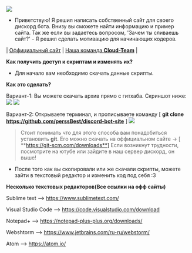 ![](https://cdn.discordapp.com/attachments/627439511449763863/667989436742500362/animation.gif)

- Приветствую! Я решил написать собственный сайт для своего дискорд бота. Внизу вы сможете найти информацию и пример сайта. Так же если вы задаетесь вопросом, 'Зачем ты сливаешь сайт?' - Я решил сделать мотивацию для начинающих кодеров. 

| [Оффициальный сайт](https://claudibot.ml) | [Наша команда **Cloud-Team**](https://discord.gg/kk9eERG) |

**Как получить доступ к скриптам и изменять их?**

- Для начало вам необходимо скачать данные скрипты.

**Как это сделать?**

Вариант-1: Вы можете скачать архив прямо с гитхаба. Скриншот ниже:
![](https://cdn.discordapp.com/attachments/635605644065374228/668103707329822750/ocuGfiQCkh.gif)
![](https://cdn.discordapp.com/attachments/635605644065374228/668103709192093706/8rkUND0dpy.gif)

Вариант-2: Открываете терминал, и прописываете команду [ **git clone https://github.com/perssBest/discord-bot-site** ]
![](https://cdn.discordapp.com/attachments/635605644065374228/668100353992032286/cmd_GwhMtbWWRt.png)
> Стоит понимать что для этого способа вам понадобиться установить **git**. 
>Его можно скачать на оффициальном сайте -> [ **https://git-scm.com/downloads**] Если возникнут трудности, посмотрите на ютубе или зайдите в наш сервер дискорд, он выше!


- После того как вы скопировали или же скачали скрипты, можете зайти в текстовый редактор и изменить код под себя :3

**Несколько текстовых редакторов(Все ссылки на офф сайты)** 

Sublime text --> https://www.sublimetext.com/ 

Visual Studio Code --> https://code.visualstudio.com/download 

Notepad+ --> https://notepad-plus-plus.org/downloads/ 

Webshtorm --> https://www.jetbrains.com/ru-ru/webstorm/ 

Atom --> https://atom.io/
